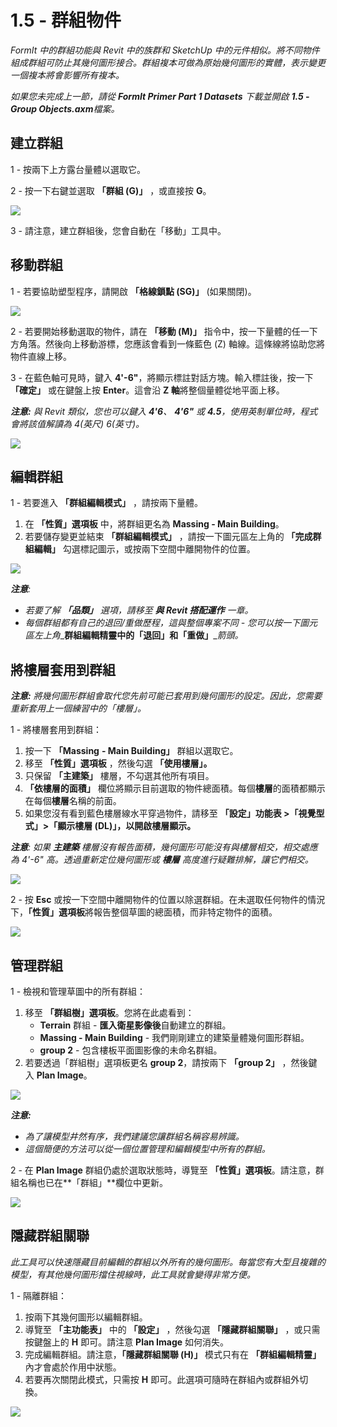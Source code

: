 # 1.5 - 群組物件

_FormIt 中的群組功能與 Revit 中的族群和 SketchUp 中的元件相似。將不同物件組成群組可防止其幾何圖形接合。群組複本可做為原始幾何圖形的實體，表示變更一個複本將會影響所有複本。_

_如果您未完成上一節，請從_ _**FormIt Primer Part 1 Datasets**_ _下載並開啟_ _**1.5 - Group Objects.axm**檔案。_

## **建立群組**

1 - 按兩下上方露台量體以選取它。

2 - 按一下右鍵並選取 **「群組 (G)」** ，或直接按 **G**。

![](<../../.gitbook/assets/0 (1).jpeg>)

3 - 請注意，建立群組後，您會自動在「移動」工具中。

## **移動群組**

1 - 若要協助塑型程序，請開啟 **「格線鎖點 (SG)」** (如果關閉)。

![](<../../.gitbook/assets/1 (14).png>)

2 - 若要開始移動選取的物件，請在 **「移動 (M)」** 指令中，按一下量體的任一下方角落。然後向上移動游標，您應該會看到一條藍色 (Z) 軸線。這條線將協助您將物件直線上移。

3 - 在藍色軸可見時，鍵入 **4'-6"**，將顯示標註對話方塊。輸入標註後，按一下 **「確定」** 或在鍵盤上按 **Enter**。這會沿 **Z 軸**將整個量體從地平面上移。

_**注意:**_ _與 Revit 類似，您也可以鍵入_ _**4'6**、_ _**4'6"**_ _或_ _**4.5**，使用英制單位時，程式會將該值解讀為 4(英尺) 6(英寸)。_

![](<../../.gitbook/assets/2 (2).png>)

## **編輯群組**

1 - 若要進入 **「群組編輯模式」** ，請按兩下量體。

1. 在 **「性質」選項板** 中，將群組更名為 **Massing - Main Building**。
2. 若要儲存變更並結束 **「群組編輯模式」** ，請按一下圖元區左上角的 **「完成群組編輯」** 勾選標記圖示，或按兩下空間中離開物件的位置。

![](<../../.gitbook/assets/3 (12) (1).png>)

_**注意**:_

* _若要了解_ _**「品類」**_ _選項，請移至_ _**與 Revit 搭配運作**_ _一章。_‌
* _每個群組都有自己的退回/重做歷程，這與整個專案不同 - 您可以按一下圖元區左上角__**群組編輯精靈**__中的__**「退回」**__和__**「重做」**__箭頭。_

## **將樓層套用到群組**

_**注意:**_ _將幾何圖形群組會取代您先前可能已套用到幾何圖形的設定。因此，您需要重新套用上一個練習中的「樓層」。_

1 - 將樓層套用到群組：

1. 按一下 **「Massing** **- Main Building」** 群組以選取它。
2. 移至 **「性質」選項板** ，然後勾選 **「使用樓層」。**
3. 只保留 **「主建築」** 樓層，不勾選其他所有項目。
4. **「依樓層的面積」** 欄位將顯示目前選取的物件總面積。每個**樓層**的面積都顯示在每個**樓層**名稱的前面。
5. 如果您沒有看到藍色樓層線水平穿過物件，請移至 **「設定」功能表 >「視覺型式」>「顯示樓層 (DL)」，以開啟樓層顯示。**

_**注意**: 如果_ _**主建築**_ _樓層沒有報告面積，幾何圖形可能沒有與樓層相交，相交處應為 4'-6" 高。透過重新定位幾何圖形或_ _**樓層**_ _高度進行疑難排解，讓它們相交。_

![](../../.gitbook/assets/levels-to-groups.png)

2 - 按 **Esc** 或按一下空間中離開物件的位置以除選群組。在未選取任何物件的情況下，**「性質」選項板**將報告整個草圖的總面積，而非特定物件的面積。

![](<../../.gitbook/assets/5 (15).png>)

## **管理群組**

1 - 檢視和管理草圖中的所有群組：

1. 移至 **「群組樹」選項板**。您將在此處看到：
   * **Terrain** 群組 - **匯入衛星影像後**自動建立的群組。
   * **Massing - Main Building** - 我們剛剛建立的建築量體幾何圖形群組。
   * **group 2** - 包含樓板平面圖影像的未命名群組。
2. 若要透過「群組樹」選項板更名 **group 2**，請按兩下 **「group 2」** ，然後鍵入 **Plan Image**。

![](<../../.gitbook/assets/6 (4).png>)

_**注意:**_

* _為了讓模型井然有序，我們建議您讓群組名稱容易辨識。_
* _這個簡便的方法可以從一個位置管理和編輯模型中所有的群組。_

2 - 在 **Plan Image** 群組仍處於選取狀態時，導覽至 **「性質」選項板**。請注意，群組名稱也已在**「群組」**欄位中更新。

![](<../../.gitbook/assets/7 (11).png>)

## **隱藏群組關聯**

_此工具可以快速隱藏目前編輯的群組以外所有的幾何圖形。每當您有大型且複雜的模型，有其他幾何圖形擋住視線時，此工具就會變得非常方便。_

1 - 隔離群組：

1. 按兩下其幾何圖形以編輯群組。
2. 導覽至 **「主功能表」** 中的 **「設定」** ，然後勾選 **「隱藏群組關聯」** ，或只需按鍵盤上的 **H** 即可。請注意 **Plan Image** 如何消失。
3. 完成編輯群組。請注意，**「隱藏群組關聯 (H)」** 模式只有在 **「群組編輯精靈」** 內才會處於作用中狀態。
4. 若要再次關閉此模式，只需按 **H** 即可。此選項可隨時在群組內或群組外切換。

![](<../../.gitbook/assets/8 (5).png>)
